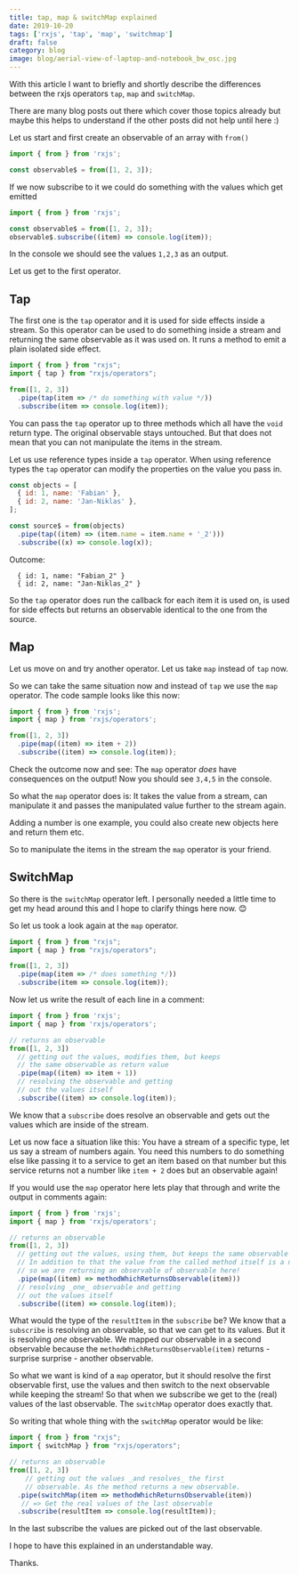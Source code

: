 ```yaml
---
title: tap, map & switchMap explained
date: 2019-10-20
tags: ['rxjs', 'tap', 'map', 'switchmap']
draft: false
category: blog
image: blog/aerial-view-of-laptop-and-notebook_bw_osc.jpg
---
```


With this article I want to briefly and shortly describe the differences between the rxjs operators `tap`, `map` and `switchMap`.

There are many blog posts out there which cover those topics already but maybe this helps to understand if the other posts did not help until here :)

Let us start and first create an observable of an array with `from()`

```js
import { from } from 'rxjs';

const observable$ = from([1, 2, 3]);
```

If we now subscribe to it we could do something with the values which get emitted

```js
import { from } from 'rxjs';

const observable$ = from([1, 2, 3]);
observable$.subscribe((item) => console.log(item));
```

In the console we should see the values `1,2,3` as an output.

Let us get to the first operator.

## Tap

The first one is the `tap` operator and it is used for side effects inside a stream. So this operator can be used to do something inside a stream and returning the same observable as it was used on. It runs a method to emit a plain isolated side effect.

```js
import { from } from "rxjs";
import { tap } from "rxjs/operators";

from([1, 2, 3])
  .pipe(tap(item => /* do something with value */))
  .subscribe(item => console.log(item));
```

You can pass the `tap` operator up to three methods which all have the `void` return type. The original observable stays untouched. But that does not mean that you can not manipulate the items in the stream.

Let us use reference types inside a `tap` operator. When using reference types the `tap` operator can modify the properties on the value you pass in.

```js
const objects = [
  { id: 1, name: 'Fabian' },
  { id: 2, name: 'Jan-Niklas' },
];

const source$ = from(objects)
  .pipe(tap((item) => (item.name = item.name + '_2')))
  .subscribe((x) => console.log(x));
```

Outcome:

```
  { id: 1, name: "Fabian_2" }
  { id: 2, name: "Jan-Niklas_2" }
```

So the `tap` operator does run the callback for each item it is used on, is used for side effects but returns an observable identical to the one from the source.

## Map

Let us move on and try another operator. Let us take `map` instead of `tap` now.

So we can take the same situation now and instead of `tap` we use the `map` operator. The code sample looks like this now:

```js
import { from } from 'rxjs';
import { map } from 'rxjs/operators';

from([1, 2, 3])
  .pipe(map((item) => item + 2))
  .subscribe((item) => console.log(item));
```

Check the outcome now and see: The `map` operator _does_ have consequences on the output! Now you should see `3,4,5` in the console.

So what the `map` operator does is: It takes the value from a stream, can manipulate it and passes the manipulated value further to the stream again.

Adding a number is one example, you could also create new objects here and return them etc.

So to manipulate the items in the stream the `map` operator is your friend.

## SwitchMap

So there is the `switchMap` operator left. I personally needed a little time to get my head around this and I hope to clarify things here now. 😊

So let us took a look again at the `map` operator.

```js
import { from } from "rxjs";
import { map } from "rxjs/operators";

from([1, 2, 3])
  .pipe(map(item => /* does something */))
  .subscribe(item => console.log(item));
```

Now let us write the result of each line in a comment:

```js
import { from } from 'rxjs';
import { map } from 'rxjs/operators';

// returns an observable
from([1, 2, 3])
  // getting out the values, modifies them, but keeps
  // the same observable as return value
  .pipe(map((item) => item + 1))
  // resolving the observable and getting
  // out the values itself
  .subscribe((item) => console.log(item));
```

We know that a `subscribe` does resolve an observable and gets out the values which are inside of the stream.

Let us now face a situation like this: You have a stream of a specific type, let us say a stream of numbers again. You need this numbers to do something else like passing it to a service to get an item based on that number but this service returns not a number like `item + 2` does but an observable again!

If you would use the `map` operator here lets play that through and write the output in comments again:

```js
import { from } from 'rxjs';
import { map } from 'rxjs/operators';

// returns an observable
from([1, 2, 3])
  // getting out the values, using them, but keeps the same observable as return value.
  // In addition to that the value from the called method itself is a new observable now,
  // so we are returning an observable of observable here!
  .pipe(map((item) => methodWhichReturnsObservable(item)))
  // resolving _one_ observable and getting
  // out the values itself
  .subscribe((item) => console.log(item));
```

What would the type of the `resultItem` in the `subscribe` be? We know that a `subscribe` is resolving an observable, so that we can get to its values. But it is resolving _one_ observable. We mapped our observable in a second observable because the `methodWhichReturnsObservable(item)` returns - surprise surprise - another observable.

So what we want is kind of a `map` operator, but it should resolve the first observable first, use the values and then switch to the next observable while keeping the stream! So that when we subscribe we get to the (real) values of the last observable. The `switchMap` operator does exactly that.

So writing that whole thing with the `switchMap` operator would be like:

```js
import { from } from "rxjs";
import { switchMap } from "rxjs/operators";

// returns an observable
from([1, 2, 3])
    // getting out the values _and resolves_ the first
    // observable. As the method returns a new observable.
  .pipe(switchMap(item => methodWhichReturnsObservable(item))
   // => Get the real values of the last observable
  .subscribe(resultItem => console.log(resultItem));
```

In the last subscribe the values are picked out of the last observable.

I hope to have this explained in an understandable way.

Thanks.
